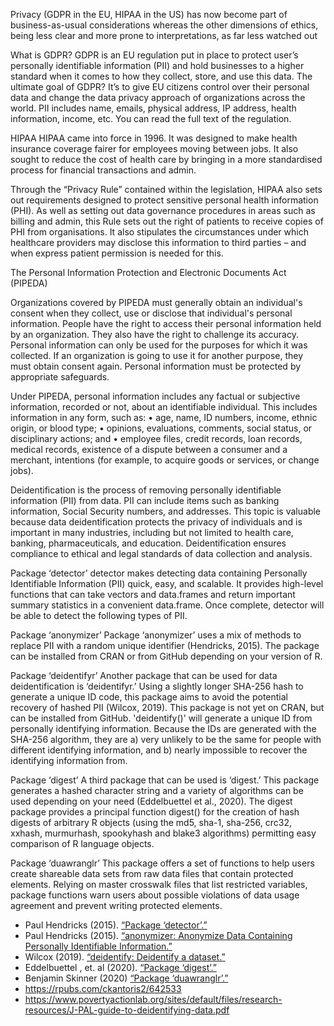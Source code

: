 

Privacy (GDPR in the EU, HIPAA in the US) has now become part of business-as-usual considerations whereas the other dimensions of ethics, being less clear and more prone to interpretations, as far less watched out


What is GDPR?
GDPR is an EU regulation put in place to protect user’s personally identifiable information (PII) and hold businesses to a higher standard when it comes to how they collect, store, and use this data.
The ultimate goal of GDPR?
It’s to give EU citizens control over their personal data and change the data privacy approach of organizations across the world. PII includes name, emails, physical address, IP address, health information, income, etc. You can read the full text of the regulation.

HIPAA
HIPAA came into force in 1996. It was designed to make health insurance coverage fairer for employees moving between jobs. It also sought to reduce the cost of health care by bringing in a more standardised process for financial transactions and admin.

Through the “Privacy Rule” contained within the legislation, HIPAA also sets out requirements designed to protect sensitive personal health information (PHI). As well as setting out data governance procedures in areas such as billing and admin, this Rule sets out the right of patients to receive copies of PHI from organisations. It also stipulates the circumstances under which healthcare providers may disclose this information to third parties – and when express patient permission is needed for this.

The Personal Information Protection and Electronic Documents Act (PIPEDA)

Organizations covered by PIPEDA must generally obtain an individual's consent when they collect, use or disclose that individual's personal information. People have the right to access their personal information held by an organization. They also have the right to challenge its accuracy. Personal information can only be used for the purposes for which it was collected. If an organization is going to use it for another purpose, they must obtain consent again. Personal information must be protected by appropriate safeguards.

Under PIPEDA, personal information includes any factual or subjective information, recorded or not, about an identifiable individual. This includes information in any form, such as:
•	age, name, ID numbers, income, ethnic origin, or blood type;
•	opinions, evaluations, comments, social status, or disciplinary actions; and
•	employee files, credit records, loan records, medical records, existence of a dispute between a consumer and a merchant, intentions (for example, to acquire goods or services, or change jobs).


Deidentification is the process of removing personally identifiable information (PII) from data. PII can include items such as banking information, Social Security numbers, and addresses. This topic is valuable because data deidentification protects the privacy of individuals and is important in many industries, including but not limited to health care, banking, pharmaceuticals, and education. Deidentification ensures compliance to ethical and legal standards of data collection and analysis.

Package ‘detector’
detector makes detecting data containing Personally Identifiable Information (PII) quick, easy, and scalable. It provides high-level functions that can take vectors and data.frames and return important summary statistics in a convenient data.frame. Once complete, detector will be able to detect the following types of PII.

Package ‘anonymizer’
Package ‘anonymizer’ uses a mix of methods to replace PII with a random unique identifier (Hendricks, 2015). The package can be installed from CRAN or from GitHub depending on your version of R.

Package ‘deidentifyr’
Another package that can be used for data deidentification is ‘deidentifyr.’ Using a slightly longer SHA-256 hash to generate a unique ID code, this package aims to avoid the potential recovery of hashed PII (Wilcox, 2019). This package is not yet on CRAN, but can be installed from GitHub. 'deidentify()' will generate a unique ID from personally identifying information. Because the IDs are generated with the SHA-256 algorithm, they are a) very unlikely to be the same for people with different identifying information, and b) nearly impossible to recover the identifying information from.

Package ‘digest’
A third package that can be used is ‘digest.’ This package generates a hashed character string and a variety of algorithms can be used depending on your need (Eddelbuettel et al., 2020). The digest package provides a principal function digest() for the creation of hash digests of arbitrary R objects (using the md5, sha-1, sha-256, crc32, xxhash, murmurhash, spookyhash and blake3 algorithms) permitting easy comparison of R language objects.

Package ‘duawranglr’
This package offers a set of functions to help users create shareable data sets from raw data files that contain protected elements. Relying on master crosswalk files that list restricted variables, package functions warn users about possible violations of data usage agreement and prevent writing protected elements.


+	Paul Hendricks (2015). [“Package ‘detector’.”](https://cran.r-project.org/web/packages/detector/index.html)
+	Paul Hendricks (2015). [“anonymizer: Anonymize Data Containing Personally Identifiable Information.”](https://github.com/paulhendricks/anonymizer)
+	Wilcox (2019). [“deidentify: Deidentify a dataset.”](https://rdrr.io/github/wilkox/deidentifyr/man/deidentify.html)
+	Eddelbuettel , et. al (2020). [“Package ‘digest’.”](https://cran.r-project.org/web/packages/digest/digest.pdf)
+	Benjamin Skinner (2020) [“Package ‘duawranglr’.”](https://cran.r-project.org/web/packages/duawranglr/index.html)
+ https://rpubs.com/ckantoris2/642533
+ https://www.povertyactionlab.org/sites/default/files/research-resources/J-PAL-guide-to-deidentifying-data.pdf

